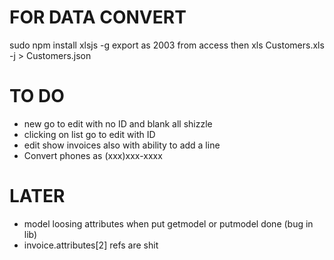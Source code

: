 FOR DATA CONVERT
===
sudo npm install xlsjs -g
export as 2003 from access then
xls Customers.xls -j > Customers.json

TO DO
===
- new go to edit with no ID and blank all shizzle
- clicking on list go to edit with ID
- edit show invoices also with ability to add a line
- Convert phones as (xxx)xxx-xxxx

LATER
===
- model loosing attributes when put getmodel or putmodel done (bug in lib)
- invoice.attributes[2] refs are shit